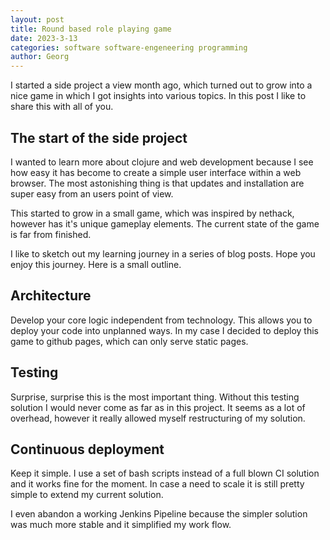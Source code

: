 ```yaml
---
layout: post
title: Round based role playing game
date: 2023-3-13
categories: software software-engeneering programming
author: Georg
---
```


I started a side project a view month ago, which turned out to grow into a nice
game in which I got insights into various topics. In this post I like to share
this with all of you.

## The start of the side project

I wanted to learn more about clojure and web development because I see how easy
it has become to create a simple user interface within a web browser.  The most
astonishing thing is that updates and installation are super easy from an users
point of view.

This started to grow in a small game, which was inspired by nethack, however has
it's unique gameplay elements. The current state of the game is far from
finished.

I like to sketch out my learning journey in a series of blog posts. Hope you
enjoy this journey. Here is a small outline.

## Architecture

Develop your core logic independent from technology. This allows you to deploy
your code into unplanned ways. In my case I decided to deploy this game to
github pages, which can only serve static pages.

## Testing

Surprise, surprise this is the most important thing. Without this testing
solution I would never come as far as in this project. It seems as a lot of
overhead, however it really allowed myself restructuring of my solution.

## Continuous deployment

Keep it simple. I use a set of bash scripts instead of a full blown CI solution
and it works fine for the moment. In case a need to scale it is still pretty
simple to extend my current solution.

I even abandon a working Jenkins Pipeline because the simpler solution was much
more stable and it simplified my work flow.

